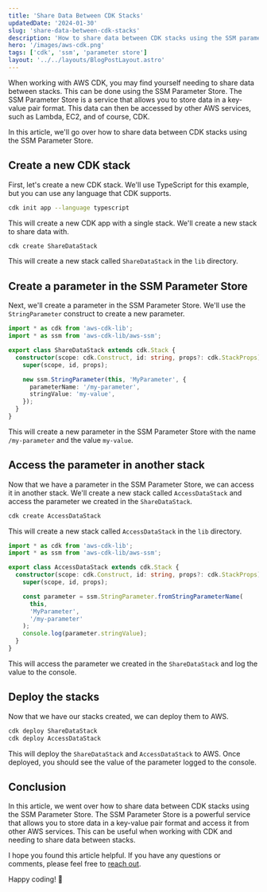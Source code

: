 ```yaml
---
title: 'Share Data Between CDK Stacks'
updatedDate: '2024-01-30'
slug: 'share-data-between-cdk-stacks'
description: 'How to share data between CDK stacks using the SSM parameter store.'
hero: '/images/aws-cdk.png'
tags: ['cdk', 'ssm', 'parameter store']
layout: '../../layouts/BlogPostLayout.astro'
---
```


When working with AWS CDK, you may find yourself needing to share data between stacks. This can be done using the SSM Parameter Store. The SSM Parameter Store is a service that allows you to store data in a key-value pair format. This data can then be accessed by other AWS services, such as Lambda, EC2, and of course, CDK.

In this article, we'll go over how to share data between CDK stacks using the SSM Parameter Store.

## Create a new CDK stack

First, let's create a new CDK stack. We'll use TypeScript for this example, but you can use any language that CDK supports.

```bash
cdk init app --language typescript
```

This will create a new CDK app with a single stack. We'll create a new stack to share data with.

```bash
cdk create ShareDataStack
```

This will create a new stack called `ShareDataStack` in the `lib` directory.

## Create a parameter in the SSM Parameter Store

Next, we'll create a parameter in the SSM Parameter Store. We'll use the `StringParameter` construct to create a new parameter.

```typescript
import * as cdk from 'aws-cdk-lib';
import * as ssm from 'aws-cdk-lib/aws-ssm';

export class ShareDataStack extends cdk.Stack {
  constructor(scope: cdk.Construct, id: string, props?: cdk.StackProps) {
    super(scope, id, props);

    new ssm.StringParameter(this, 'MyParameter', {
      parameterName: '/my-parameter',
      stringValue: 'my-value',
    });
  }
}
```

This will create a new parameter in the SSM Parameter Store with the name `/my-parameter` and the value `my-value`.

## Access the parameter in another stack

Now that we have a parameter in the SSM Parameter Store, we can access it in another stack. We'll create a new stack called `AccessDataStack` and access the parameter we created in the `ShareDataStack`.

```bash
cdk create AccessDataStack
```

This will create a new stack called `AccessDataStack` in the `lib` directory.

```typescript
import * as cdk from 'aws-cdk-lib';
import * as ssm from 'aws-cdk-lib/aws-ssm';

export class AccessDataStack extends cdk.Stack {
  constructor(scope: cdk.Construct, id: string, props?: cdk.StackProps) {
    super(scope, id, props);

    const parameter = ssm.StringParameter.fromStringParameterName(
      this,
      'MyParameter',
      '/my-parameter'
    );
    console.log(parameter.stringValue);
  }
}
```

This will access the parameter we created in the `ShareDataStack` and log the value to the console.

## Deploy the stacks

Now that we have our stacks created, we can deploy them to AWS.

```bash
cdk deploy ShareDataStack
cdk deploy AccessDataStack
```

This will deploy the `ShareDataStack` and `AccessDataStack` to AWS. Once deployed, you should see the value of the parameter logged to the console.

## Conclusion

In this article, we went over how to share data between CDK stacks using the SSM Parameter Store. The SSM Parameter Store is a powerful service that allows you to store data in a key-value pair format and access it from other AWS services. This can be useful when working with CDK and needing to share data between stacks.

I hope you found this article helpful. If you have any questions or comments, please feel free to [reach out](mailto:scott@whitebirch.io).

Happy coding! 🚀
